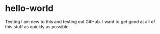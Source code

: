 # hello-world
Testing
I am new to this and testing out GitHub.  I want to get good at all of this stuff as quickly as possible.
